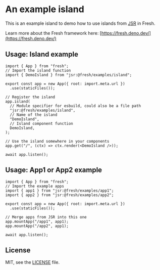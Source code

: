 # An example island

This is an example island to demo how to use islands from [JSR](https://jsr.io/)
in Fresh.

Learn more about the Fresh framework here:
[https://fresh.deno.dev/](https://fresh.deno.dev/)

## Usage: Island example

```tsx
import { App } from "fresh";
// Import the island function
import { DemoIsland } from "jsr:@fresh/examples/island";

export const app = new App({ root: import.meta.url })
  .use(staticFiles());

// Register the island
app.island(
  // Module specifier for esbuild, could also be a file path
  "jsr:@fresh/examples/island",
  // Name of the island
  "DemoIsland",
  // Island component function
  DemoIsland,
);

// Use the island somewhere in your components
app.get("/", (ctx) => ctx.render(<DemoIsland />));

await app.listen();
```

## Usage: App1 or App2 example

```tsx
import { App } from "fresh";
// Import the example apps
import { app1 } from "jsr:@fresh/examples/app1";
import { app2 } from "jsr:@fresh/examples/app2";

export const app = new App({ root: import.meta.url })
  .use(staticFiles());

// Merge apps from JSR into this one
app.mountApp("/app1", app1);
app.mountApp("/app2", app1);

await app.listen();
```

## License

MIT, see the [LICENSE](./LICENSE) file.
